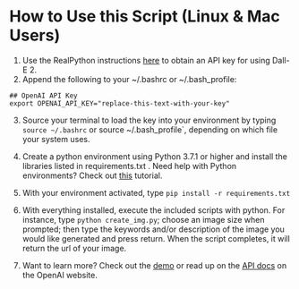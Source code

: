 # How to Use this Script (Linux & Mac Users)

1. Use the RealPython instructions [here](https://realpython.com/generate-images-with-dalle-openai-api/#get-your-openai-api-key) to obtain an API key for using Dall-E 2.
2. Append the following to your ~/.bashrc or ~/.bash_profile:

```
## OpenAI API Key
export OPENAI_API_KEY="replace-this-text-with-your-key"
```

3. Source your terminal to load the key into your environment by typing `source ~/.bashrc` or source ~/.bash_profile`, depending on which file your system uses.

4. Create a python environment using Python 3.7.1 or higher and install the libraries listed in requirements.txt . Need help with Python environments? Check out [this](https://realpython.com/python-virtual-environments-a-primer/) tutorial.
5. With your environment activated, type `pip install -r requirements.txt`
6. With everything installed, execute the included scripts with python. For instance, type `python create_img.py`; choose an image size when prompted; then type the keywords and/or description of the image you would like generated and press return. When the script completes, it will return the url of your image.
7. Want to learn more? Check out the [demo](https://openai.com/dall-e-2/) or read up on the [API 
   docs](https://platform.openai.com/docs/guides/images) on the OpenAI website.
